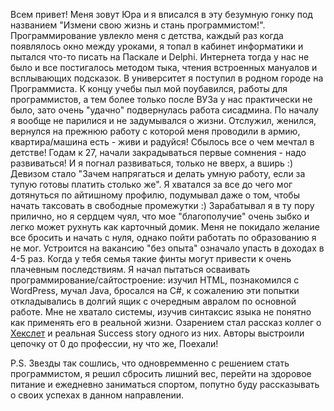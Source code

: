 Всем привет! Меня зовут Юра и я вписался в эту безумную гонку под названием "Измени свою жизнь и стань программистом!". 
Программирование увлекло меня с детства, каждый раз когда появлялось окно между уроками, я топал в кабинет информатики и пытался что-то писать на Паскале и Delphi. Интернета тогда у нас не было и все постигалось методом тыка, чтения встроенных мануалов и всплывающих подсказок. В университет я поступил в родном городе на Программиста. К концу учебы пыл мой поубавился, работы для программистов, а тем более только после ВУЗа у нас практически не было, зато очень "удачно" подвернулась работа сисадмина. По началу я вообще не парилися и не задумывался о жизни. Отслужил, женился, вернулся на прежнюю работу с которой меня проводили в армию, квартира/машина есть - живи и радуйся! Сбылось все о чем мечтал в детстве! Годам к 27, начали закрадываться первые сомнения - надо развиваться! И я погнал развиваться, только не вверх, а вширь :) Девизом стало "Зачем напрягаться и делать умную работу, если за тупую готовы платить столько же". Я хватался за все до чего мог дотянуться по айтишному профилю, подумывал даже о том, чтобы начать таксовать в свободные промежутки :) Зарабатывал я в ту пору прилично, но я сердцем чуял, что мое "благополучие" очень зыбко и легко может рухнуть как карточный домик. Меня не покидало желание все бросить и начать с нуля, однако пойти работать по образованию я не мог. Устроится на вакансию "без опыта" означало упасть в доходах в 4-5 раз. Когда у тебя семья такие финты могут привести к очень плачевным последствиям. Я начал пытаться осваивать программирование/сайтостроение: изучил HTML, познакомился с WordPress, мучал Java, бросался на C#, к сожалению эти попытки откладывались в долгий ящик с очередным авралом по основной работе. Мне не хватало системы, изучив синтаксис языка не понятно как применять его в реальной жизни. Озарением стал рассказ коллег о [Хекслет](https://ru.hexlet.io/) и реальная Success story одного из них. Авторы выстроили цепочку от 0 до профессии, ну что же, Поехали!

P.S. Звезды так сошлись, что одновремменно с решением стать программистом, я решил сбросить лишний вес, перейти на здоровое питание и ежедневно заниматься спортом, попутно буду рассказывать о своих успехах в данном направлении. 

